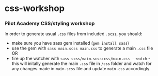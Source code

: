 # css-workshop
### Pilot Academy CSS/styling workshop

In order to generate usual `.css` files from included `.scss`, you should:
- make sure you have sass gem installed (`gem install sass`)
- use the gem with `sass main.scss main.css` to generate a main `.css` file OR
- fire up the watcher with `sass scss/main.scss:css/main.css --watch` - this will initally generate the main `.css` file in `/css` folder and watch for any changes made in `main.scss` file and update `main.css` accordingly
